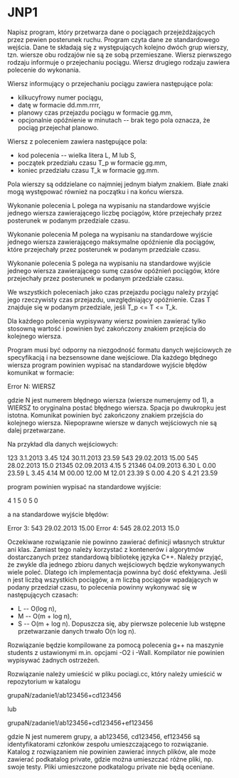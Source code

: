 JNP1
====

Napisz program, który przetwarza dane o pociągach przejeżdżających
przez pewien posterunek ruchu. Program czyta dane ze standardowego
wejścia. Dane te składają się z występujących kolejno dwóch grup
wierszy, tzn. wiersze  obu rodzajów nie są ze sobą przemieszane.
Wiersz pierwszego rodzaju informuje o przejechaniu pociągu. Wiersz
drugiego rodzaju zawiera polecenie do wykonania.

Wiersz informujący o przejechaniu pociągu zawiera następujące pola:
- kilkucyfrowy numer pociągu,
- datę w formacie dd.mm.rrrr,
- planowy czas przejazdu pociągu w formacie gg.mm,
- opcjonalnie opóźnienie w minutach -- brak tego pola oznacza, że
  pociąg przejechał planowo.

Wiersz z poleceniem zawiera następujące pola:
- kod polecenia -- wielka litera L, M lub S,
- początek przedziału czasu T_p w formacie gg.mm,
- koniec przedziału czasu T_k w formacie gg.mm.

Pola wierszy są oddzielane co najmniej jednym białym znakiem. Białe
znaki mogą występować również na początku i na końcu wiersza.

Wykonanie polecenia L polega na wypisaniu na standardowe wyjście
jednego wiersza zawierającego liczbę pociągów, które przejechały
przez posterunek w podanym przedziale czasu.

Wykonanie polecenia M polega na wypisaniu na standardowe wyjście
jednego wiersza zawierającego maksymalne opóźnienie dla pociągów,
które przejechały przez posterunek w podanym przedziale czasu.

Wykonanie polecenia S polega na wypisaniu na standardowe wyjście
jednego wiersza zawierającego sumę czasów opóźnień pociągów, które
przejechały przez posterunek w podanym przedziale czasu.

We wszystkich poleceniach jako czas przejazdu pociągu należy przyjąć
jego rzeczywisty czas przejazdu, uwzględniający opóźnienie. Czas T
znajduje się w podanym przedziale, jeśli T_p <= T <= T_k.

Dla każdego polecenia wypisywany wiersz powinien zawierać tylko
stosowną wartość i powinien być zakończony znakiem przejścia do
kolejnego wiersza.

Program musi być odporny na niezgodność formatu danych wejściowych ze
specyfikacją i na bezsensowne dane wejściowe. Dla każdego błędnego
wiersza program powinien wypisać na standardowe wyjście błędów
komunikat w formacie:

Error N: WIERSZ

gdzie N jest numerem błędnego wiersza (wiersze numerujemy od 1),
a WIERSZ to oryginalna postać błędnego wiersza. Spacja po dwukropku
jest istotna. Komunikat powinien być zakończony znakiem przejścia do
kolejnego wiersza. Niepoprawne wiersze w danych wejściowych nie są
dalej przetwarzane.

Na przykład dla danych wejściowych:

123 3.1.2013 3.45
124 30.11.2013 23.59
543 29.02.2013 15.00
545 28.02.2013 15.0
21345 02.09.2013 4.15 5
21346 04.09.2013 6.30
L 0.00 23.59
L 3.45 4.14
M 00.00 12.00
M 12.01 23.39
S 0.00 4.20
S 4.21 23.59

program powinien wypisać na standardowe wyjście:

4
1
5
0
5
0

a na standardowe wyjście błędów:

Error 3: 543 29.02.2013 15.00
Error 4: 545 28.02.2013 15.0

Oczekiwane rozwiązanie nie powinno zawierać definicji własnych
struktur ani klas. Zamiast tego należy korzystać z kontenerów
i algorytmów dostarczanych przez standardową bibliotekę języka C++.
Należy przyjąć, że zwykle dla jednego zbioru danych wejściowych będzie
wykonywanych wiele poleć. Dlatego ich implementacja powinna być dość
efektywna. Jeśli n jest liczbą wszystkich pociągów, a m liczbą
pociągów wpadających w podany przedział czasu, to polecenia powinny
wykonywać się w następujących czasach:
- L -- O(log n),
- M -- O(m + log n),
- S -- O(m + log n).
Dopuszcza się, aby pierwsze polecenie lub wstępne przetwarzanie danych
trwało O(n log n).

Rozwiązanie będzie kompilowane za pomocą polecenia g++ na maszynie
students z ustawionymi m.in. opcjami -O2 i -Wall. Kompilator nie
powinien wypisywać żadnych ostrzeżeń.

Rozwiązanie należy umieścić w pliku pociagi.cc, który należy umieścić
w repozytorium w katalogu

grupaN/zadanie1/ab123456+cd123456

lub

grupaN/zadanie1/ab123456+cd123456+ef123456

gdzie N jest numerem grupy, a ab123456, cd123456, ef123456 są
identyfikatorami członków zespołu umieszczającego to rozwiązanie.
Katalog z rozwiązaniem nie powinien zawierać innych plików, ale może
zawierać podkatalog private, gdzie można umieszczać różne pliki, np.
swoje testy. Pliki umieszczone podkatalogu private nie będą oceniane.
